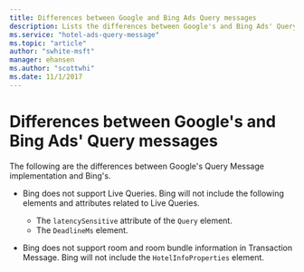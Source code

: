 ```yaml
---
title: Differences between Google and Bing Ads Query messages
description: Lists the differences between Google's and Bing Ads' Query messages
ms.service: "hotel-ads-query-message"
ms.topic: "article"
author: "swhite-msft"
manager: ehansen
ms.author: "scottwhi"
ms.date: 11/1/2017
---
```


# Differences between Google's and Bing Ads' Query messages

The following are the differences between Google's Query Message implementation and Bing's.

- Bing does not support Live Queries. Bing will not include the following elements and attributes related to Live Queries.  
  - The `latencySensitive` attribute of the `Query` element. 
  - The `DeadlineMs` element.  
  
- Bing does not support room and room bundle information in Transaction Message. Bing will not include the `HotelInfoProperties` element.